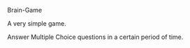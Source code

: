  Brain-Game
 
 A very simple game.
 
 Answer Multiple Choice questions in a certain period of time.
